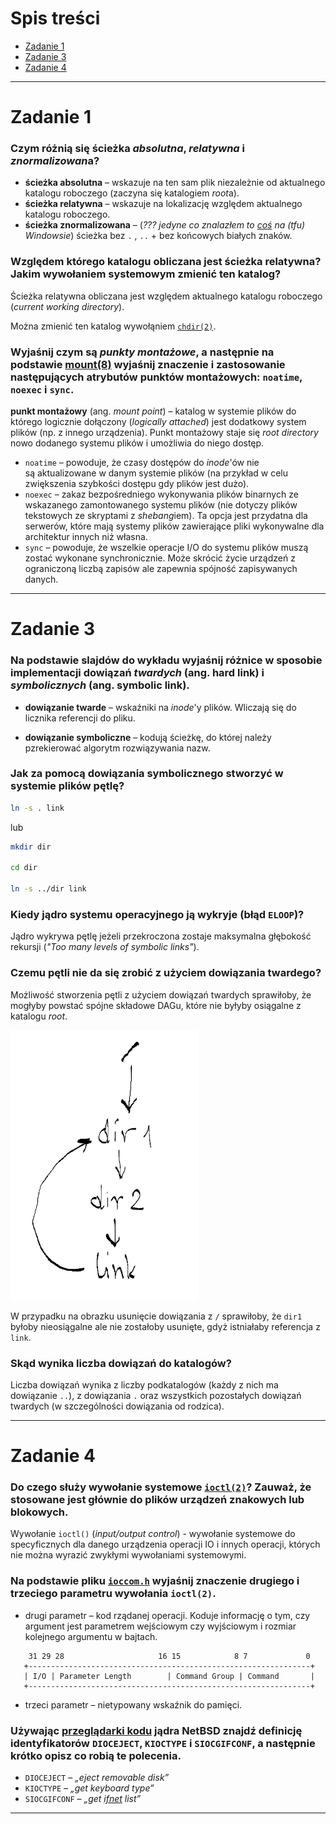 # Spis treści

- [Zadanie 1](#zadanie-1)
- [Zadanie 3](#zadanie-3)
- [Zadanie 4](#zadanie-4)

***

# Zadanie 1

### Czym różnią się ścieżka *absolutna*, *relatywna* i *znormalizowan*a?

- **ścieżka absolutna** – wskazuje na ten sam plik niezależnie od aktualnego katalogu roboczego (zaczyna się katalogiem *root*a).
- **ścieżka relatywna** – wskazuje na lokalizację względem aktualnego katalogu roboczego.
- **ścieżka znormalizowana** – (*??? jedyne co znalazłem to [coś](https://blogs.msdn.microsoft.com/jeremykuhne/2016/04/21/path-normalization/) na (tfu) Windowsie*) ścieżka bez `.` , `..` + bez końcowych białych znaków.

### Względem którego katalogu obliczana jest ścieżka relatywna? Jakim wywołaniem systemowym zmienić ten katalog?

Ścieżka relatywna obliczana jest względem aktualnego katalogu roboczego (*current working directory*).

Można zmienić ten katalog wywołąniem [`chdir(2)`](https://linux.die.net/man/2/chdir).

### Wyjaśnij czym są *punkty montażowe*, a następnie na podstawie [mount(8)](https://www.freebsd.org/cgi/man.cgi?mount(8)) wyjaśnij znaczenie i zastosowanie następujących atrybutów punktów montażowych: `noatime`, `noexec` i `sync`.

**punkt montażowy** (ang. *mount point*) – katalog w systemie plików do którego logicznie dołączony (*logically attached*) jest dodatkowy system plików (np. z innego urządzenia). Punkt montażowy staje się *root directory* nowo dodanego systemu plików i umożliwia do niego dostęp.


- `noatime` – powoduje, że czasy dostępów do *inode*'ów nie są aktualizowane w danym systemie plików (na przykład w celu zwiększenia szybkości dostępu gdy plików jest dużo).
- `noexec` – zakaz bezpośredniego wykonywania plików binarnych ze wskazanego zamontowanego systemu plików (nie dotyczy plików tekstowych ze skryptami z *shebang*iem). Ta opcja jest przydatna dla serwerów, które mają systemy plików zawierające pliki wykonywalne dla architektur innych niż własna.
- `sync` – powoduje, że wszelkie operacje I/O do systemu plików muszą zostać wykonane synchronicznie. Może skrócić życie urządzeń z ograniczoną liczbą zapisów ale zapewnia spójność zapisywanych danych.

***

# Zadanie 3

### Na podstawie slajdów do wykładu wyjaśnij różnice w sposobie implementacji dowiązań *twardych* (ang. hard link) i *symbolicznych* (ang. symbolic link).

- **dowiązanie twarde** – wskaźniki na *inode*'y plików. Wliczają się do licznika referencji do pliku.

- **dowiązanie symboliczne** – kodują ścieżkę, do której należy pzrekierować algorytm rozwiązywania nazw.

### Jak za pomocą dowiązania symbolicznego stworzyć w systemie plików pętlę? 

```bash
ln -s . link
```
lub
```bash
mkdir dir

cd dir

ln -s ../dir link
```

### Kiedy jądro systemu operacyjnego ją wykryje (błąd `ELOOP`)?

Jądro wykrywa pętlę jeżeli przekroczona zostaje maksymalna głębokość rekursji (*"Too many levels of symbolic links"*).

### Czemu pętli nie da się zrobić z użyciem dowiązania twardego? 

Możliwość stworzenia pętli z użyciem dowiązań twardych sprawiłoby, że mogłyby powstać spójne składowe DAGu, które nie byłyby osiągalne z katalogu *root*.

![zad3](zad3.png)

W przypadku na obrazku usunięcie dowiązania z `/` sprawiłoby, że `dir1` byłoby nieosiągalne ale nie zostałoby usunięte, gdyż istniałaby referencja z `link`.

### Skąd wynika liczba dowiązań do katalogów?

Liczba dowiązań wynika z liczby podkatalogów (każdy z nich ma dowiązanie `..`), z dowiązania `.` oraz wszystkich pozostałych dowiązań twardych (w szczególności dowiązania od rodzica).

****

# Zadanie 4

### Do czego służy wywołanie systemowe [`ioctl(2)`](http://man7.org/linux/man-pages/man2/ioctl.2.html)? Zauważ, że stosowane jest głównie do plików urządzeń znakowych lub blokowych.

Wywołanie `ioctl()` (*input/output control*) - wywołanie systemowe do specyficznych dla danego urządzenia operacji IO i innych operacji, których nie można wyrazić zwykłymi wywołaniami systemowymi.

### Na podstawie pliku [`ioccom.h`](https://grok.dragonflybsd.org/xref/netbsd/sys/sys/ioccom.h) wyjaśnij znaczenie drugiego i trzeciego parametru wywołania `ioctl(2)`.

- drugi parametr – kod rządanej operacji. Koduje informację o tym, czy argument jest parametrem wejściowym czy wyjściowym i rozmiar kolejnego argumentu w bajtach.
```
    31 29 28                     16 15            8 7             0
   +---------------------------------------------------------------+
   | I/O | Parameter Length        | Command Group | Command       |
   +---------------------------------------------------------------+
```
- trzeci parametr – nietypowany wskaźnik do pamięci.

### Używając [przeglądarki kodu](https://grok.dragonflybsd.org/xref/netbsd/) jądra NetBSD znajdź definicję identyfikatorów `DIOCEJECT`, `KIOCTYPE` i `SIOCGIFCONF`, a następnie krótko opisz co robią te polecenia.

- `DIOCEJECT` – *„eject removable disk”*
- `KIOCTYPE` – *„get keyboard type”*
- `SIOCGIFCONF` –  *„get [ifnet](https://www.freebsd.org/cgi/man.cgi?query=ifnet&sektion=9) list”*

***


